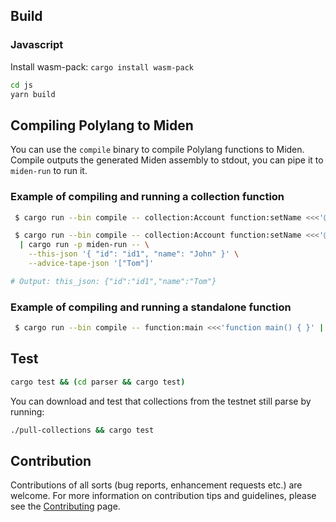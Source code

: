 ## Build

### Javascript

Install wasm-pack: `cargo install wasm-pack`

```bash
cd js
yarn build
```

## Compiling Polylang to Miden

You can use the `compile` binary to compile Polylang functions to Miden. Compile outputs the generated Miden assembly to stdout, you can pipe it to `miden-run` to run it.

### Example of compiling and running a collection function

```bash
 $ cargo run --bin compile -- collection:Account function:setName <<<'@public collection Account { id: string; name: string; function setName(newName: string) { this.name = newName; } }'

 $ cargo run --bin compile -- collection:Account function:setName <<<'@public collection Account { id: string; name: string; function setName(newName: string) { this.name = newName; } }' \
  | cargo run -p miden-run -- \
    --this-json '{ "id": "id1", "name": "John" }' \
    --advice-tape-json '["Tom"]'

# Output: this_json: {"id":"id1","name":"Tom"}
```

### Example of compiling and running a standalone function

```bash
 $ cargo run --bin compile -- function:main <<<'function main() { }' | cargo run -p miden-run
```

## Test

```bash
cargo test && (cd parser && cargo test)
```

You can download and test that collections from the testnet still parse by running:

```bash
./pull-collections && cargo test
```

## Contribution

Contributions of all sorts (bug reports, enhancement requests etc.) are welcome. For more information on contribution tips and guidelines, please see the [Contributing](CONTRIBUTING.md) page.
